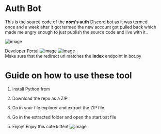 # Auth Bot

This is the source code of the **nom's auth** Discord bot as it was termed once and a week after it got termed the new account got pulled back which made me angry enough to just publish the source code and live with it..

![image](https://i.e-z.host/t2vbfqy7.png)

[Developer Portal](https://discord.com/developers/applications) 
![image](https://i.e-z.host/sc0348kj.png) 
![image](https://i.e-z.host/m9ugxrw3.png)
<br>
Make sure that the redirect uri matches the **index** endpoint in bot.py 
<br>
  
# Guide on how to use these tool

1. Install Python from

2. Download the repo as a ZIP

3. Go in your file explorer and extract the ZIP file 

4. Go in the extracted folder and open the start.bat file  

5. Enjoy! 
Enjoy this cute kitten! 
![image](https://i.e-z.host/7x11aiiw.png)  